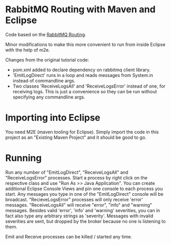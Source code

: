 RabbitMQ Routing with Maven and Eclipse
=======================================

Code based on the [RabbitMQ Routing](http://www.rabbitmq.com/tutorials/tutorial-four-java.html).

Minor modifications to make this more convenient to run from inside Eclipse with the help of m2e.

Changes from the original tutorial code:

  - pom.xml added to declare dependency on rabbitmq client library.
  - 'EmitLogDirect' runs in a loop and reads messages from System.in instead of commandline args.
  - Two classes 'ReceiveLogsAll' and 'ReceiveLogsError' instead of one, for receiving logs.
    This is just a convenience so they can be run without specifying any commandline args.

Importing into Eclipse
======================

You need M2E (maven tooling for Eclipse). Simply import the code in this project as an 
"Existing Maven Project" and it should be good to go.

Running
=======

Run any number of "EmitLogDirect", "ReceiveLogsAll" and "ReceiveLogsError" processes. 
Start a process by right click on the respective class and use "Run As >> 
Java Application". You can create additional Eclipse Console Views and pin one console 
to each process you start. Any messages you type in one of the "EmitLogDirect" console
will be broadcast. "RecieveLogsError" processes will only receive 'error' messages.
"ReceiveLogsAll" will receive "error", "info" and "warning" messages.
Besides valid 'error', 'info' and 'warning' severities, you can in fact also type
any arbitrary strings as 'severity'. Messages with invalid severities are sent,
but dropped by the broker because no one is listening to them.

Emit and Receive processes can be killed / started any time.
